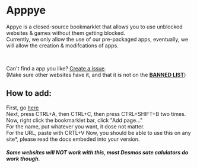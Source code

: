 # Apppye
Appye is a closed-source bookmarklet that allows you to use unblocked websites &amp; games without them getting blocked.<br />
Currently, we only allow the use of our pre-packaged apps, eventually, we will allow the creation & modifcations of apps.

<br />

Can't find a app you like? [Create a issue](https://github.com/KUKHUA/Apppye/issues/new?assignees=&labels=&projects=&template=app-game-request.md&title=%5BAPP%5D).<br />
(Make sure other websites have it, and that it is not on the [**BANNED LIST**](https://github.com/KUKHUA/Apppye/blob/main/BANNEDLIST.md))
## How to add:
First, go [here](https://raw.githubusercontent.com/KUKHUA/Apppye/main/bookmarklet.js)
<br />
Next, press CTRL+A, then CTRL+C, then press CTRL+SHIFT+B two times.
<br />
Now, right click the bookmarklet bar, click "Add page..."
<br />
For the name, put whatever you want, it dose not matter.
<br />
For the URL, paste with CRTL+V
Now, you should be able to use this on any site*, please read the docs embeded into your version.
##### *Some websites will **NOT** work with this, most Desmos sate calulators do work though.*
